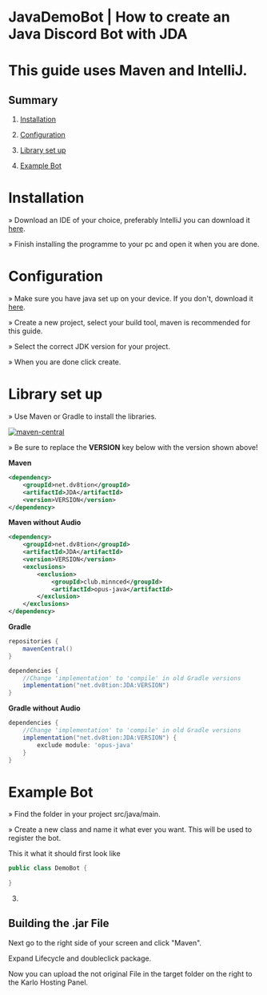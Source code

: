 [maven-central]: https://img.shields.io/maven-central/v/net.dv8tion/JDA?color=blue
# JavaDemoBot | How to create an Java Discord Bot with JDA 
# This guide uses Maven and IntelliJ.
<h2>Summary</h2>

1. [Installation](#installation)

2. [Configuration](#configuration)

3. [Library set up](#library-set-up)

4. [Example Bot](#example-bot)


# Installation

» Download an IDE of your choice, preferably IntelliJ you can download it [here](https://www.jetbrains.com/idea/download).

» Finish installing the programme to your pc and open it when you are done.

# Configuration

» Make sure you have java set up on your device. If you don't, download it [here](https://www.oracle.com/java/technologies/downloads/archive/).

» Create a new project, select your build tool, maven is recommended for this guide.

» Select the correct JDK version for your project.

» When you are done click create. 

# Library set up

» Use Maven or Gradle to install the libraries.

[ ![maven-central][] ](https://mvnrepository.com/artifact/net.dv8tion/JDA/latest)

» Be sure to replace the **VERSION** key below with the version shown above!

**Maven**
```xml
<dependency>
    <groupId>net.dv8tion</groupId>
    <artifactId>JDA</artifactId>
    <version>VERSION</version>
</dependency>
```

**Maven without Audio**
```xml
<dependency>
    <groupId>net.dv8tion</groupId>
    <artifactId>JDA</artifactId>
    <version>VERSION</version>
    <exclusions>
        <exclusion>
            <groupId>club.minnced</groupId>
            <artifactId>opus-java</artifactId>
        </exclusion>
    </exclusions>
</dependency>
```

**Gradle**
```gradle
repositories {
    mavenCentral()
}

dependencies {
    //Change 'implementation' to 'compile' in old Gradle versions
    implementation("net.dv8tion:JDA:VERSION")
}
```

**Gradle without Audio**
```gradle
dependencies {
    //Change 'implementation' to 'compile' in old Gradle versions
    implementation("net.dv8tion:JDA:VERSION") {
        exclude module: 'opus-java'
    }
}
```

# Example Bot

» Find the folder in your project src/java/main.

» Create a new class and name it what ever you want. This will be used to register the bot.

  This it what it should first look like

```java
public class DemoBot {
    
}
```

3.  

<h2>Building the .jar File</h2>

Next go to the right side of your screen and click "Maven".

Expand Lifecycle and doubleclick package.

Now you can upload the not original File in the target folder on the right to the Karlo Hosting Panel.
